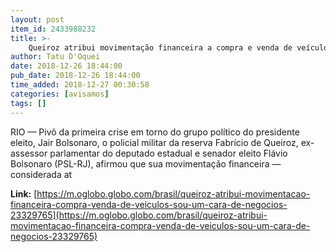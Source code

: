 ```yaml
---
layout: post
item_id: 2433988232
title: >-
    Queiroz atribui movimentação financeira a compra e venda de veículos: 'Sou um cara de negócios'
author: Tatu D'Oquei
date: 2018-12-26 18:44:00
pub_date: 2018-12-26 18:44:00
time_added: 2018-12-27 00:30:58
categories: [avisamos]
tags: []
---
```


RIO — Pivô da primeira crise em torno do grupo político do presidente eleito, Jair Bolsonaro, o policial militar da reserva Fabrício de Queiroz, ex-assessor parlamentar do deputado estadual e senador eleito Flávio Bolsonaro (PSL-RJ), afirmou que sua movimentação financeira — considerada at

**Link:** [https://m.oglobo.globo.com/brasil/queiroz-atribui-movimentacao-financeira-compra-venda-de-veiculos-sou-um-cara-de-negocios-23329765](https://m.oglobo.globo.com/brasil/queiroz-atribui-movimentacao-financeira-compra-venda-de-veiculos-sou-um-cara-de-negocios-23329765)

